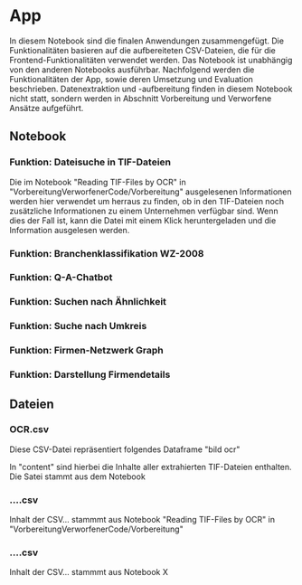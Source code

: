 # App

In diesem Notebook sind die finalen Anwendungen zusammengefügt. Die Funktionalitäten basieren auf die aufbereiteten CSV-Dateien, die für die Frontend-Funktionalitäten verwendet werden. Das Notebook ist unabhängig von den anderen Notebooks ausführbar. 
Nachfolgend werden die Funktionalitäten der App, sowie deren Umsetzung und Evaluation beschrieben. 
Datenextraktion und -aufbereitung finden in diesem Notebook nicht statt, sondern werden in Abschnitt Vorbereitung und Verworfene Ansätze aufgeführt. 

## Notebook

### Funktion: Dateisuche in TIF-Dateien
Die im Notebook "Reading TIF-Files by OCR" in "VorbereitungVerworfenerCode/Vorbereitung" ausgelesenen Informationen werden hier verwendet um herraus zu finden, ob in den TIF-Dateien noch zusätzliche Informationen zu einem Unternehmen verfügbar sind. Wenn dies der Fall ist, kann die Datei mit einem Klick heruntergeladen und die Information ausgelesen werden.

### Funktion: Branchenklassifikation WZ-2008

### Funktion: Q-A-Chatbot

### Funktion: Suchen nach Ähnlichkeit 

### Funktion: Suche nach Umkreis 

### Funktion: Firmen-Netzwerk Graph

### Funktion: Darstellung Firmendetails



## Dateien

### OCR.csv
Diese CSV-Datei repräsentiert folgendes Dataframe "bild ocr"

In "content" sind hierbei die Inhalte aller extrahierten TIF-Dateien enthalten. Die Satei stammt aus dem Notebook 

### ....csv
Inhalt der CSV... stammmt aus Notebook "Reading TIF-Files by OCR" in "VorbereitungVerworfenerCode/Vorbereitung"

### ....csv
Inhalt der CSV... stammmt aus Notebook X